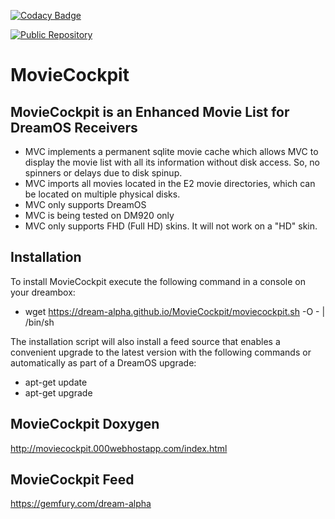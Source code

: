 [![Codacy Badge](https://api.codacy.com/project/badge/Grade/2490fb717d714344bd5a3acf8ff4185e)](https://www.codacy.com/app/swmaniacster/MovieCockpit?utm_source=github.com&amp;utm_medium=referral&amp;utm_content=dream-alpha/MovieCockpit&amp;utm_campaign=Badge_Grade)

<a href="https://gemfury.com/f/partner">
  <img src="https://badge.fury.io/fp/gemfury.svg" alt="Public Repository">
</a>

# MovieCockpit
## MovieCockpit is an Enhanced Movie List for DreamOS Receivers
- MVC implements a permanent sqlite movie cache which allows MVC to display the movie list with all its information without disk access. So, no spinners or delays due to disk spinup.
- MVC imports all movies located in the E2 movie directories, which can be located on multiple physical disks.
- MVC only supports DreamOS
- MVC is being tested on DM920 only
- MVC only supports FHD (Full HD) skins. It will not work on a "HD" skin.

## Installation
To install MovieCockpit execute the following command in a console on your dreambox:
- wget https://dream-alpha.github.io/MovieCockpit/moviecockpit.sh -O - | /bin/sh


The installation script will also install a feed source that enables a convenient upgrade to the latest version with the following commands or automatically as part of a DreamOS upgrade:
- apt-get update
- apt-get upgrade
## MovieCockpit Doxygen
http://moviecockpit.000webhostapp.com/index.html
## MovieCockpit Feed
https://gemfury.com/dream-alpha
